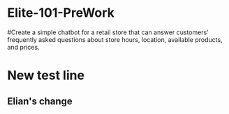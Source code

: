 # Elite-101-PreWork 
#Create a simple chatbot for a retail store that can answer customers' frequently asked questions about store hours, location, available products, and prices.
# New test line


## Elian's change
